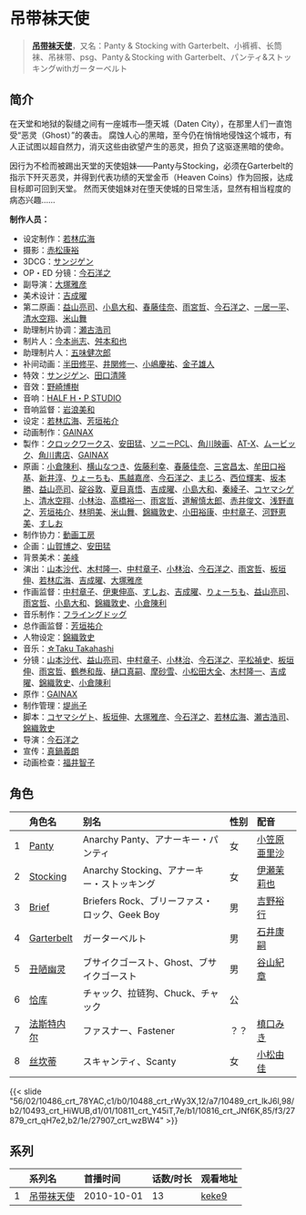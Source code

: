 # 吊带袜天使


> <u>**[吊带袜天使](https://bgm.tv/subject/8402)**</u>，又名：Panty & Stocking with Garterbelt、小裤裤、长筒袜、吊袜带、psg、Panty＆Stocking with Garterbelt、パンティ&amp;ストッキングwithガーターベルト

## 简介

在天堂和地狱的裂缝之间有一座城市—堕天城（Daten City），在那里人们一直饱受“恶灵（Ghost）”的袭击。
腐蚀人心的黑暗，至今仍在悄悄地侵蚀这个城市，有人正试图以超自然力，消灭这些由欲望产生的恶灵，担负了这驱逐黑暗的使命。

因行为不检而被踢出天堂的天使姐妹——Panty与Stocking，必须在Garterbelt的指示下歼灭恶灵，并得到代表功绩的天堂金币（Heaven Coins）作为回报，达成目标即可回到天堂。
然而天使姐妹对在堕天使城的日常生活，显然有相当程度的病态兴趣……

**制作人员：**
- 设定制作：[若林広海](https://bgm.tv/person/23641)
- 摄影：[赤松康裕](https://bgm.tv/person/14219)
- 3DCG：[サンジゲン](https://bgm.tv/person/7061)
- OP・ED 分镜：[今石洋之](https://bgm.tv/person/1755)
- 副导演：[大塚雅彦](https://bgm.tv/person/760)
- 美术设计：[吉成曜](https://bgm.tv/person/9752)
- 第二原画：[益山亮司](https://bgm.tv/person/11783)、[小島大和](https://bgm.tv/person/14525)、[春藤佳奈](https://bgm.tv/person/26580)、[雨宮哲](https://bgm.tv/person/12578)、[今石洋之](https://bgm.tv/person/1755)、[一居一平](https://bgm.tv/person/19478)、[清水空翔](https://bgm.tv/person/11712)、[米山舞](https://bgm.tv/person/12580)
- 助理制片协调：[瀬古浩司](https://bgm.tv/person/15614)
- 制片人：[今本尚志](https://bgm.tv/person/14904)、[舛本和也](https://bgm.tv/person/27237)
- 助理制片人：[五味健次郎](https://bgm.tv/person/35965)
- 补间动画：[半田修平](https://bgm.tv/person/14512)、[井関修一](https://bgm.tv/person/19403)、[小嶋慶祐](https://bgm.tv/person/12515)、[金子雄人](https://bgm.tv/person/22286)
- 特效：[サンジゲン](https://bgm.tv/person/7061)、[田口清隆](https://bgm.tv/person/41669)
- 音效：[野崎博樹](https://bgm.tv/person/28052)
- 音响：[HALF H・P STUDIO](https://bgm.tv/person/13619)
- 音响监督：[岩浪美和](https://bgm.tv/person/231)
- 设定：[若林広海](https://bgm.tv/person/23641)、[芳垣祐介](https://bgm.tv/person/11388)
- 动画制作：[GAINAX](https://bgm.tv/person/93)
- 製作：[クロックワークス](https://bgm.tv/person/1492)、[安田猛](https://bgm.tv/person/710)、[ソニーPCL](https://bgm.tv/person/1491)、[角川映画](https://bgm.tv/person/11505)、[AT-X](https://bgm.tv/person/230)、[ムービック](https://bgm.tv/person/310)、[角川書店](https://bgm.tv/person/518)、[GAINAX](https://bgm.tv/person/93)
- 原画：[小倉陳利](https://bgm.tv/person/11403)、[横山なつき](https://bgm.tv/person/49768)、[佐藤利幸](https://bgm.tv/person/3205)、[春藤佳奈](https://bgm.tv/person/26580)、[三宮昌太](https://bgm.tv/person/11346)、[牟田口裕基](https://bgm.tv/person/14511)、[新井淳](https://bgm.tv/person/12576)、[りょーちも](https://bgm.tv/person/3557)、[馬越嘉彦](https://bgm.tv/person/820)、[今石洋之](https://bgm.tv/person/1755)、[まじろ](https://bgm.tv/person/12523)、[西位輝実](https://bgm.tv/person/6847)、[坂本勝](https://bgm.tv/person/26341)、[益山亮司](https://bgm.tv/person/11783)、[碇谷敦](https://bgm.tv/person/12343)、[夏目真悟](https://bgm.tv/person/11568)、[吉成曜](https://bgm.tv/person/9752)、[小島大和](https://bgm.tv/person/14525)、[秦綾子](https://bgm.tv/person/17957)、[コヤマシゲト](https://bgm.tv/person/11653)、[清水空翔](https://bgm.tv/person/11712)、[小林治](https://bgm.tv/person/2533)、[高橋裕一](https://bgm.tv/person/3491)、[雨宮哲](https://bgm.tv/person/12578)、[道解慎太郎](https://bgm.tv/person/12251)、[赤井俊文](https://bgm.tv/person/7825)、[浅野直之](https://bgm.tv/person/12700)、[芳垣祐介](https://bgm.tv/person/11388)、[林明美](https://bgm.tv/person/146)、[米山舞](https://bgm.tv/person/12580)、[錦織敦史](https://bgm.tv/person/3223)、[小田裕康](https://bgm.tv/person/12433)、[中村章子](https://bgm.tv/person/3310)、[河野恵美](https://bgm.tv/person/12499)、[すしお](https://bgm.tv/person/2649)
- 制作协力：[動画工房](https://bgm.tv/person/6305)
- 企画：[山賀博之](https://bgm.tv/person/261)、[安田猛](https://bgm.tv/person/710)
- 背景美术：[美峰](https://bgm.tv/person/27305)
- 演出：[山本沙代](https://bgm.tv/person/3563)、[木村隆一](https://bgm.tv/person/3369)、[中村章子](https://bgm.tv/person/3310)、[小林治](https://bgm.tv/person/2533)、[今石洋之](https://bgm.tv/person/1755)、[雨宮哲](https://bgm.tv/person/12578)、[板垣伸](https://bgm.tv/person/1663)、[若林広海](https://bgm.tv/person/23641)、[吉成曜](https://bgm.tv/person/9752)、[大塚雅彦](https://bgm.tv/person/760)
- 作画监督：[中村章子](https://bgm.tv/person/3310)、[伊東伸高](https://bgm.tv/person/3164)、[すしお](https://bgm.tv/person/2649)、[吉成曜](https://bgm.tv/person/9752)、[りょーちも](https://bgm.tv/person/3557)、[益山亮司](https://bgm.tv/person/11783)、[雨宮哲](https://bgm.tv/person/12578)、[小島大和](https://bgm.tv/person/14525)、[錦織敦史](https://bgm.tv/person/3223)、[小倉陳利](https://bgm.tv/person/11403)
- 音乐制作：[フライングドッグ](https://bgm.tv/person/3440)
- 总作画监督：[芳垣祐介](https://bgm.tv/person/11388)
- 人物设定：[錦織敦史](https://bgm.tv/person/3223)
- 音乐：[☆Taku Takahashi](https://bgm.tv/person/10800)
- 分镜：[山本沙代](https://bgm.tv/person/3563)、[益山亮司](https://bgm.tv/person/11783)、[中村章子](https://bgm.tv/person/3310)、[小林治](https://bgm.tv/person/2533)、[今石洋之](https://bgm.tv/person/1755)、[平松禎史](https://bgm.tv/person/1756)、[板垣伸](https://bgm.tv/person/1663)、[雨宮哲](https://bgm.tv/person/12578)、[鶴巻和哉](https://bgm.tv/person/410)、[樋口真嗣](https://bgm.tv/person/2150)、[摩砂雪](https://bgm.tv/person/254)、[小松田大全](https://bgm.tv/person/15478)、[木村隆一](https://bgm.tv/person/3369)、[吉成曜](https://bgm.tv/person/9752)、[錦織敦史](https://bgm.tv/person/3223)、[小倉陳利](https://bgm.tv/person/11403)
- 原作：[GAINAX](https://bgm.tv/person/93)
- 制作管理：[堤尚子](https://bgm.tv/person/27300)
- 脚本：[コヤマシゲト](https://bgm.tv/person/11653)、[板垣伸](https://bgm.tv/person/1663)、[大塚雅彦](https://bgm.tv/person/760)、[今石洋之](https://bgm.tv/person/1755)、[若林広海](https://bgm.tv/person/23641)、[瀬古浩司](https://bgm.tv/person/15614)、[錦織敦史](https://bgm.tv/person/3223)
- 导演：[今石洋之](https://bgm.tv/person/1755)
- 宣传：[真鍋義朗](https://bgm.tv/person/60162)
- 动画检查：[福井智子](https://bgm.tv/person/55140)

## 角色

|     |   角色名   |   别名  | 性别 |  配音  |
|:--- |:------  |:----      |:---  |:--   |
| 1 | [Panty](https://bgm.tv/character/10486) | Anarchy Panty、アナーキー・パンティ | 女 | [小笠原亜里沙](https://bgm.tv/person/4909) |
| 2 | [Stocking](https://bgm.tv/character/10488) | Anarchy Stocking、アナーキー・ストッキング | 女 | [伊瀬茉莉也](https://bgm.tv/person/4769) |
| 3 | [Brief](https://bgm.tv/character/10489) | Briefers Rock、ブリーファス・ロック、Geek Boy | 男 | [吉野裕行](https://bgm.tv/person/3955) |
| 4 | [Garterbelt](https://bgm.tv/character/10493) | ガーターベルト | 男 | [石井康嗣](https://bgm.tv/person/3981) |
| 5 | [丑陋幽灵](https://bgm.tv/character/10811) | ブサイクゴースト、Ghost、ブサイクゴースト | 男 | [谷山紀章](https://bgm.tv/person/4678) |
| 6 | [恰库](https://bgm.tv/character/10816) | チャック、拉链狗、Chuck、チャック | 公 |  |
| 7 | [法斯特内尔](https://bgm.tv/character/27879) | ファスナー、Fastener | ？？ | [槙口みき](https://bgm.tv/person/15986) |
| 8 | [丝坎蒂](https://bgm.tv/character/27907) | スキャンティ、Scanty | 女 | [小松由佳](https://bgm.tv/person/5088) |

{{< slide "56/02/10486_crt_78YAC,c1/b0/10488_crt_rWy3X,12/a7/10489_crt_lkJ6l,98/b2/10493_crt_HiWUB,d1/01/10811_crt_Y45iT,7e/b1/10816_crt_JNf6K,85/f3/27879_crt_qH7e2,b2/1e/27907_crt_wzBW4" >}}

## 系列

|     | 系列名   | 首播时间       | 话数/时长 | 观看地址                                                    |
| :-- | :---- | :--------- | :---- | :------------------------------------------------------ |
| 1   |[吊带袜天使](https://bgm.tv/subject/8402)| 2010-10-01 | 13    | [keke9](https://www.keke9.app/play/28920-4-254671.html) |



